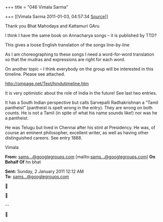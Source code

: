 +++
title = "046 Vimala Sarma"

+++
[[Vimala Sarma	2011-01-03, 04:57:34 [Source](https://groups.google.com/g/samskrita/c/DeBhdtr-xcg)]]



Thank you Bhat Mahodaya and Kattamuri GAru

I think I have the same book on Annacharya songs – it is published by TTD?

This gives a loose English translation of the songs line-by-line

As I am choreographing to these songs I need a word-for-word translation so that the mudras and expressions are right for each word.



On another topic – I think everybody on the group will be interested in this timeline. Please see attached.

<http://ompage.net/Text/hindutimeline.htm>



It is very optimistic about the role of India in the future! See last two entries.

It has a South Indian perspective but calls Sarvepalli Radhakrishnan a “Tamil pantheist” (pantheist is spelt wrong in the entry). They are wrong on both counts. He is not a Tamil (in spite of what his name sounds like!) nor was he a pantheist.

He was Telugu but lived in Chennai after his stint at Presidency. He was, of course an eminent philosopher, excellent writer, as well as having other distinguished careers. See entry 1888.



Vimala



**From:** [sams...@googlegroups.com]() \[mailto:[sams...@googlegroups.com]()\] **On Behalf Of** hn bhat

  
**Sent:** Sunday, 2 January 2011 12:12 AM  
**To:** [sams...@googlegroups.com]()  





--  



